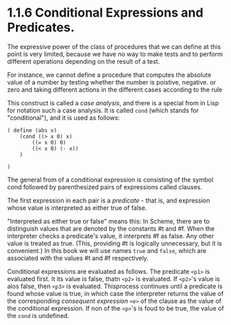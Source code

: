 # 1.1.6 Conditional Expressions and Predicates.

The expressive power of the class of procedures that we can define at this point is very limited, because we have no way to make tests and to perform different operations depending on the result of a test.

For instance, we cannot define a procedure that computes the absolute value of a number by testing whether the number is poistive, negative. or zero and taking different actions in the different cases according to the rule

This construct is called a *case analysis*, and there is a special from in Lisp for notation such a case analysis. It is called `cond` (which stands for "conditional"), and it is used as follows:

```
( define (abs x)
    (cond ((> x 0) x)
        ((= x 0) 0)
        ((< x 0) (- x))
    )

)
```

The general from of a conditional expression is consisting of the symbol cond followed by parenthesized pairs of expressions called clauses.

The first expression in each pair is a *predicate* - that is, and expression whose value is interpreted as either true of false.

"Interpreted as either true or false" means this: In Scheme, there are to distinguish values that are denoted by the constants #t and #f. When the interpreter checks a predicate's value, it interprets #f as false. Any other value is treated as true. (This, providing #t is logically unnecessary, but it is convenient.) In this book we will use names `true` and `false`, which are associated with the values #t and #f respectively.

Conditional expressions are evaluated as follows. The predicate `<p1>` is evaluated first. It its value is false, thatn `<p2>` is evaluated. If `<p2>`'s value is alos false, then `<p3>` is evaluated. Thisprocess continues until a predicate is found whose value is true, in which case the interpreter returns the value of the corresponding *consequent expression* `<e>` of the clause as the value of the conditional expression. If non of the `<p>`'s is foud to be true, the value of the `cond` is undefined.